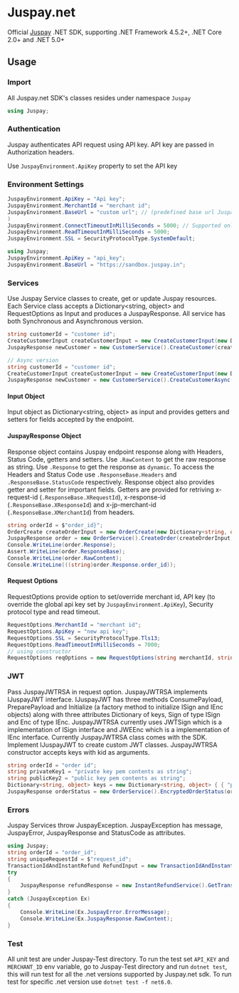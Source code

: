 # Juspay.net
Official [Juspay](https://developer.juspay.in/) .NET SDK, supporting .NET Framework 4.5.2+, .NET Core 2.0+ and .NET 5.0+

## Usage

### Import
All Juspay.net SDK's classes resides under namespace `Juspay`
```cs 
using Juspay;
```
### Authentication
Juspay authenticates API request using API key. API key are passed in Authorization headers.

Use `JuspayEnvironment.ApiKey` property to set the API key

### Environment Settings
```cs
JuspayEnvironment.ApiKey = "Api key";
JuspayEnvironment.MerchantId = "merchant id";
JuspayEnvironment.BaseUrl = "custom url"; // (predefined base url JuspayEnvironment.SANDBOX_BASE_URL, JuspayEnvironment.PRODUCTION_BASE_URL
)
JuspayEnvironment.ConnectTimeoutInMilliSeconds = 5000; // Supported only .net6.0 and higher
JuspayEnvironment.ReadTimeoutInMilliSeconds = 5000;
JuspayEnvironment.SSL = SecurityProtocolType.SystemDefault;
```
```cs
using Juspay;
JuspayEnvironment.ApiKey = "api_key";
JuspayEnvironment.BaseUrl = "https://sandbox.juspay.in";
```
### Services
Use Juspay Service classes to create, get or update Juspay resources. Each Service class accepts a Dictionary<string, object> and RequestOptions as Input and produces a JuspayResponse. All service has both Synchronous and Asynchronous version.

```cs
string customerId = "customer id";
CreateCustomerInput createCustomerInput = new CreateCustomerInput(new Dictionary<string, object>{ {"object_reference_id", $"{customerId}"}, {"mobile_number", "1234567890"}, {"email_address", "customer@juspay.com"}, {"mobile_country_code", "91"} });
JuspayResponse newCustomer = new CustomerService().CreateCustomer(createCustomerInput, new RequestOptions("merchant_id", null, null, null));
```
```cs
// Async version
string customerId = "customer id";
CreateCustomerInput createCustomerInput = new CreateCustomerInput(new Dictionary<string, object>{ {"object_reference_id", $"{customerId}"}, {"mobile_number", "1234567890"}, {"email_address", "customer@juspay.com"}, {"mobile_country_code", "91"} });
JuspayResponse newCustomer = new CustomerService().CreateCustomerAsync(createCustomerInput, new RequestOptions("merchant_id", null, null, null)).ConfigureAwait(false).GetAwaiter().GetResult();
```

#### Input Object
Input object as Dictionary<string, object> as input and provides getters and setters for fields accepted by the endpoint.

#### JuspayResponse Object
Response object contains Juspay endpoint response along with Headers, Status Code, getters and setters. Use ```.RawContent``` to get the raw response as string. Use ```.Response``` to get the response as ```dynamic```. To access the Headers and Status Code use ```.ResponseBase.Headers``` and ```.ResponseBase.StatusCode``` respectively. Response object also provides getter and setter for important fields. Getters are provided for retriving x-request-id (```.ResponseBase.XRequestId```), x-response-id (```.ResponseBase.XResponseId```) and x-jp-merchant-id (```.ResponseBase.XMerchantId```) from headers.
```cs
string orderId = $"order_id}";
OrderCreate createOrderInput = new OrderCreate(new Dictionary<string, object> { {"order_id", $"{orderId}"},  {"amount", 10 } } );
JuspayResponse order = new OrderService().CreateOrder(createOrderInput, new RequestOptions("azhar_test", null, null, null));
Console.WriteLine(order.Response);
Assert.WriteLine(order.ResponseBase);
Console.WriteLine(order.RawContent);
Console.WriteLine(((string)order.Response.order_id));
```

#### Request Options
RequestOptions provide option to set/override merchant id, API key (to override the global api key set by ```JuspayEnvironment.ApiKey```), Security protocol type and read timeout.
```cs
RequestOptions.MerchantId = "merchant id";
RequestOptions.ApiKey = "new api key";
RequestOptions.SSL = SecurityProtocolType.Tls13;
RequestOptions.ReadTimeoutInMilliSeconds = 7000;
// using constructor
RequestOptions reqOptions = new RequestOptions(string merchantId, string apiKey, SecurityProtocolType? ssl, long? readTimeoutInMilliSeconds);
```
### JWT
Pass JuspayJWTRSA in request option. JuspayJWTRSA implements IJuspayJWT interface. IJuspayJWT has three methods ConsumePayload, PreparePayload and Initialize (a factory method to initialize ISign and IEnc objects) along with three attributes Dictionary of keys, Sign of type ISign and Enc of type IEnc. JuspayJWTRSA currently uses JWTSign which is a implementation of ISign interface and JWEEnc which is a implementation of IEnc interface. Currently JuspayJWTRSA class comes with the SDK. Implement IJuspayJWT to create custom JWT classes. JuspayJWTRSA constructor accepts keys with kid as arguments.

```cs
string orderId = "order id";
string privateKey1 = "private key pem contents as string";
string publicKey2 = "public key pem contents as string";
Dictionary<string, object> keys = new Dictionary<string, object> { { "privateKey", new Dictionary<string, object> { {"key", privateKey1 }, { "kid", "key id" } }}, { "publicKey", new Dictionary<string, object> { {"key", publicKey2 }, { "kid", "key id" } }}};
JuspayResponse orderStatus = new OrderService().EncryptedOrderStatus(orderId, new RequestOptions(null, null, null, null, new JuspayJWTRSA(keys)));
```
### Errors
Juspay Services throw JuspayException. JuspayException has message, JuspayError, JuspayResponse and StatusCode as attributes.
```cs
using Juspay;
string orderId = "order_id";
string uniqueRequestId = $"request_id";
TransactionIdAndInstantRefund RefundInput = new TransactionIdAndInstantRefund(new Dictionary<string, object> { { "order_id", orderId }, {"amount", 10 }, {"unique_request_id", uniqueRequestId }, { "order_type", "Juspay" }, {"refund_type", "STANDARD"} });
try
{
    JuspayResponse refundResponse = new InstantRefundService().GetTransactionIdAndInstantRefund(RefundInput, null);
}
catch (JuspayException Ex)
{
    Console.WriteLine(Ex.JuspayError.ErrorMessage);
    Console.WriteLine(Ex.JuspayResponse.RawContent);
}
``` 
### Test
All unit test are under Juspay-Test directory. To run the test set    ```API_KEY``` and ```MERCHANT_ID``` env variable, go to Juspay-Test directory and run ```dotnet test```, this will run test for all the .net versions supported by Juspay.net sdk. To run test for specific .net version use ```dotnet test -f net6.0```. 
